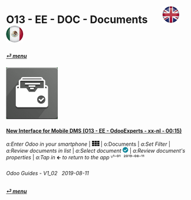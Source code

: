 # O13 - EE - DOC - Documents &nbsp;&nbsp;&nbsp;&nbsp; [![en-uk](/doc/img/flg/en-uk-flg-btn-sml.png)](/en-uk/o13/ee/doc/en-uk-o13-ee-doc-guides.md) [ ![es-mx](/doc/img/flg/es-mx-flg-btn-sml.png)](/es-mx/o13/ee/doc/es-mx-o13-ee-doc-guides.md)
#### [_&#x23CE; menu_](/en-uk/o13/ee/en-uk-o13-ee-guides-menu.md "Back to EE menu")  
### ![doc](/doc/img/app/big/doc.png)
[ⱽ¹²³⁴⁵⁶⁷⁸⁹⁰⁻]: # (ⱽ¹²³⁴⁵⁶⁷⁸⁹⁰⁻)

#### [New Interface for Mobile DMS (O13 - EE - OdooExperts - xx-nl - 00:15)](https://youtube.com/embed/jXlFmubDZMA?autoplay=1&start=0&end=0&rel=0)  
_a:Enter Odoo in your smartphone_ | ![apps](/doc/img/apps.png) | o:Documents | _a:Set Filter_ | 
_a:Review documents in list_ | _a:Select document_ ![mobile_select](/doc/img/mobile_select.png) | 
_a:Review document's properties_ | _a:Tap in_ &#x1F870; _to return to the app_
ⱽ¹⁻⁰¹ &nbsp;²⁰¹⁹⁻⁰⁸⁻¹¹

###### Odoo Guides - V1_02 &nbsp; 2019-08-11  
**[_&#x23CE; menu_](/en-uk/o13/ee/en-uk-o13-ee-guides-menu.md)**  


